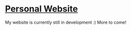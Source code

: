 # [Personal Website](https://harisahmad16.github.io/)

My website is currently still in development :) More to come!
